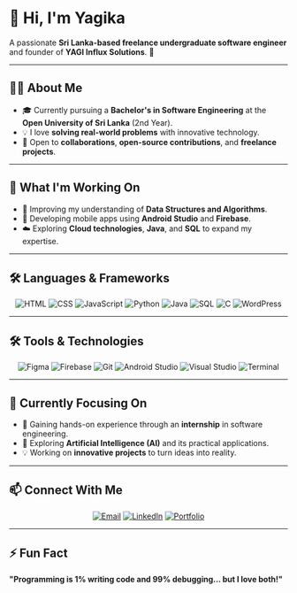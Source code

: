 # 👋 Hi, I'm **Yagika**  
A passionate **Sri Lanka-based freelance undergraduate software engineer** and founder of **YAGI Influx Solutions**. 🌟  

---

## 🧑‍💻 About Me  
- 🎓 Currently pursuing a **Bachelor's in Software Engineering** at the **Open University of Sri Lanka** (2nd Year).  
- 💡 I love **solving real-world problems** with innovative technology.  
- 🤝 Open to **collaborations**, **open-source contributions**, and **freelance projects**.  

---

## 🚀 What I'm Working On  
- 🌱 Improving my understanding of **Data Structures and Algorithms**.  
- 📱 Developing mobile apps using **Android Studio** and **Firebase**.  
- ☁️ Exploring **Cloud technologies**, **Java**, and **SQL** to expand my expertise.  

---

## 🛠️ Languages & Frameworks  

<div align="center">
  <img src="https://img.shields.io/badge/HTML5-E34F26?style=flat-square&logo=html5&logoColor=white" alt="HTML" />
  <img src="https://img.shields.io/badge/CSS3-1572B6?style=flat-square&logo=css3&logoColor=white" alt="CSS" />
  <img src="https://img.shields.io/badge/JavaScript-F7DF1E?style=flat-square&logo=javascript&logoColor=black" alt="JavaScript" />
  <img src="https://img.shields.io/badge/Python-3776AB?style=flat-square&logo=python&logoColor=white" alt="Python" />
  <img src="https://img.shields.io/badge/Java-007396?style=flat-square&logo=java&logoColor=white" alt="Java" />
  <img src="https://img.shields.io/badge/SQL-003B57?style=flat-square&logo=MySQL&logoColor=white" alt="SQL" />
  <img src="https://img.shields.io/badge/C-00599C?style=flat-square&logo=c&logoColor=white" alt="C" />
  <img src="https://img.shields.io/badge/WordPress-21759B?style=flat-square&logo=wordpress&logoColor=white" alt="WordPress" />
</div>

---

## 🛠️ Tools & Technologies  

<div align="center">
  <img src="https://img.shields.io/badge/Figma-F24E1E?style=flat-square&logo=figma&logoColor=white" alt="Figma" />
  <img src="https://img.shields.io/badge/Firebase-FFCA28?style=flat-square&logo=firebase&logoColor=black" alt="Firebase" />
  <img src="https://img.shields.io/badge/Git-F05032?style=flat-square&logo=git&logoColor=white" alt="Git" />
  <img src="https://img.shields.io/badge/Android_Studio-3DDC84?style=flat-square&logo=android-studio&logoColor=white" alt="Android Studio" />
  <img src="https://img.shields.io/badge/Visual_Studio-5C2D91?style=flat-square&logo=visual-studio&logoColor=white" alt="Visual Studio" />
  <img src="https://img.shields.io/badge/Terminal-000000?style=flat-square&logo=windows-terminal&logoColor=white" alt="Terminal" />
</div>

---

## 🌟 Currently Focusing On  
- 🤝 Gaining hands-on experience through an **internship** in software engineering.  
- 🤖 Exploring **Artificial Intelligence (AI)** and its practical applications.  
- 💡 Working on **innovative projects** to turn ideas into reality.  

---

## 📫 Connect With Me  

<div align="center">
  <a href="mailto:yagikasilva2001@gmail.com"><img src="https://img.shields.io/badge/-Email-D14836?style=for-the-badge&logo=gmail&logoColor=white" alt="Email" /></a>
  <a href="https://www.linkedin.com/in/yagika-silva-b1b6ab254"><img src="https://img.shields.io/badge/-LinkedIn-0077B5?style=for-the-badge&logo=linkedin&logoColor=white" alt="LinkedIn" /></a>
  <a href="https://yagikasilva.github.io/YAGI-Influx-Solutions/"><img src="https://img.shields.io/badge/-Portfolio-000000?style=for-the-badge&logo=react&logoColor=white" alt="Portfolio" /></a>
</div>

---

## ⚡ Fun Fact  
**"Programming is 1% writing code and 99% debugging... but I love both!"**  
